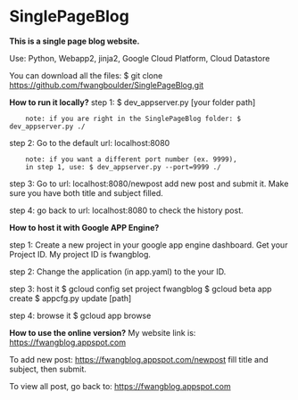 # SinglePageBlog

**This is a single page blog website.**

Use: Python, Webapp2, jinja2, Google Cloud Platform,  Cloud Datastore

You can download all the files: $ git clone https://github.com/fwangboulder/SinglePageBlog.git

**How to run it locally?**
step 1: $ dev_appserver.py [your folder path]
  
        note: if you are right in the SinglePageBlog folder: $ dev_appserver.py ./

step 2: Go to the default url: localhost:8080

        note: if you want a different port number (ex. 9999),
        in step 1, use: $ dev_appserver.py --port=9999 ./

step 3: Go to url: localhost:8080/newpost
        add new post and submit it. Make sure you have both title and subject filled.

step 4: go back to url: localhost:8080 to check the history post.


**How to host it with Google APP Engine?**

step 1: Create a new project in your google app engine dashboard. Get your Project ID.
        My project ID is fwangblog.

step 2: Change the application (in app.yaml) to the your ID.

step 3: host it
$ gcloud config set project fwangblog
$ gcloud beta app create
$ appcfg.py update [path]

step 4: browse it
$ gcloud app browse

**How to use the online version?**
My website link is: https://fwangblog.appspot.com

To add new post: https://fwangblog.appspot.com/newpost
                  fill title and subject, then submit.

To view all post, go back to: https://fwangblog.appspot.com

